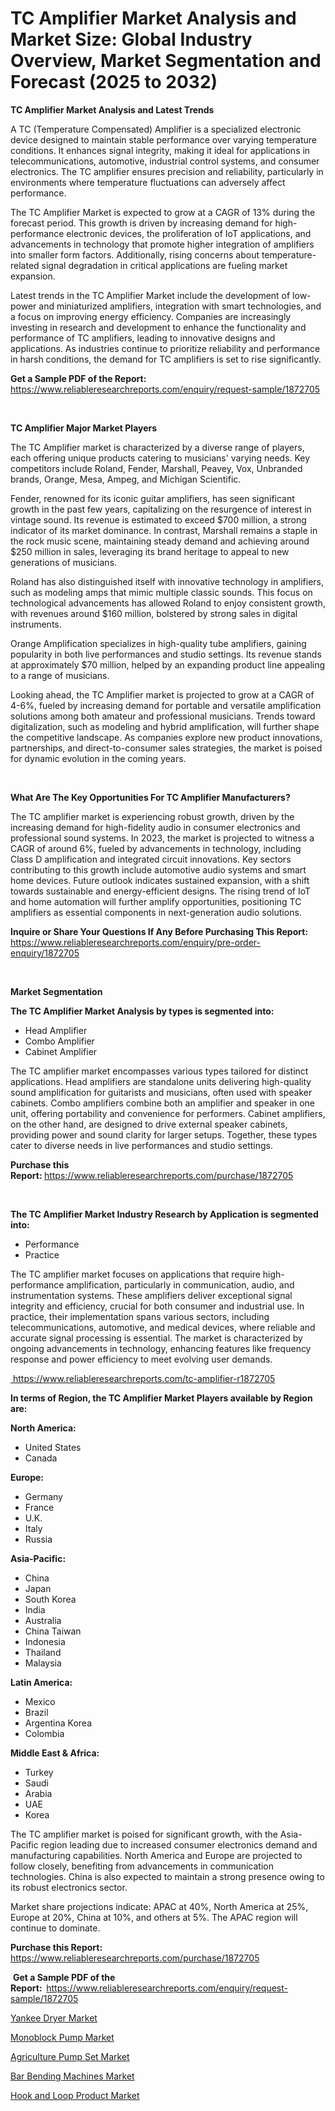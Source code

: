 <p><h1>TC Amplifier Market Analysis and Market Size: Global Industry Overview, Market Segmentation and Forecast (2025 to 2032)</h1></p><p><strong>TC Amplifier Market Analysis and Latest Trends</strong></p>
<p><p>A TC (Temperature Compensated) Amplifier is a specialized electronic device designed to maintain stable performance over varying temperature conditions. It enhances signal integrity, making it ideal for applications in telecommunications, automotive, industrial control systems, and consumer electronics. The TC amplifier ensures precision and reliability, particularly in environments where temperature fluctuations can adversely affect performance.</p><p>The TC Amplifier Market is expected to grow at a CAGR of 13% during the forecast period. This growth is driven by increasing demand for high-performance electronic devices, the proliferation of IoT applications, and advancements in technology that promote higher integration of amplifiers into smaller form factors. Additionally, rising concerns about temperature-related signal degradation in critical applications are fueling market expansion.</p><p>Latest trends in the TC Amplifier Market include the development of low-power and miniaturized amplifiers, integration with smart technologies, and a focus on improving energy efficiency. Companies are increasingly investing in research and development to enhance the functionality and performance of TC amplifiers, leading to innovative designs and applications. As industries continue to prioritize reliability and performance in harsh conditions, the demand for TC amplifiers is set to rise significantly.</p></p>
<p><strong>Get a Sample PDF of the Report:&nbsp;</strong> <a href="https://www.reliableresearchreports.com/enquiry/request-sample/1872705?utm_campaign=12&utm_medium=2&utm_source=Github&utm_content=ia&utm_term=16022025&utm_id=tc-amplifier">https://www.reliableresearchreports.com/enquiry/request-sample/1872705</a></p>
<p>&nbsp;</p>
<p><strong>TC Amplifier Major Market Players</strong></p>
<p><p>The TC Amplifier market is characterized by a diverse range of players, each offering unique products catering to musicians' varying needs. Key competitors include Roland, Fender, Marshall, Peavey, Vox, Unbranded brands, Orange, Mesa, Ampeg, and Michigan Scientific. </p><p>Fender, renowned for its iconic guitar amplifiers, has seen significant growth in the past few years, capitalizing on the resurgence of interest in vintage sound. Its revenue is estimated to exceed $700 million, a strong indicator of its market dominance. In contrast, Marshall remains a staple in the rock music scene, maintaining steady demand and achieving around $250 million in sales, leveraging its brand heritage to appeal to new generations of musicians.</p><p>Roland has also distinguished itself with innovative technology in amplifiers, such as modeling amps that mimic multiple classic sounds. This focus on technological advancements has allowed Roland to enjoy consistent growth, with revenues around $160 million, bolstered by strong sales in digital instruments.</p><p>Orange Amplification specializes in high-quality tube amplifiers, gaining popularity in both live performances and studio settings. Its revenue stands at approximately $70 million, helped by an expanding product line appealing to a range of musicians.</p><p>Looking ahead, the TC Amplifier market is projected to grow at a CAGR of 4-6%, fueled by increasing demand for portable and versatile amplification solutions among both amateur and professional musicians. Trends toward digitalization, such as modeling and hybrid amplification, will further shape the competitive landscape. As companies explore new product innovations, partnerships, and direct-to-consumer sales strategies, the market is poised for dynamic evolution in the coming years.</p></p>
<p>&nbsp;</p>
<p><strong>What Are The Key Opportunities For TC Amplifier Manufacturers?</strong></p>
<p><p>The TC amplifier market is experiencing robust growth, driven by the increasing demand for high-fidelity audio in consumer electronics and professional sound systems. In 2023, the market is projected to witness a CAGR of around 6%, fueled by advancements in technology, including Class D amplification and integrated circuit innovations. Key sectors contributing to this growth include automotive audio systems and smart home devices. Future outlook indicates sustained expansion, with a shift towards sustainable and energy-efficient designs. The rising trend of IoT and home automation will further amplify opportunities, positioning TC amplifiers as essential components in next-generation audio solutions.</p></p>
<p><strong>Inquire or Share Your Questions If Any Before Purchasing This Report:</strong> <a href="https://www.reliableresearchreports.com/enquiry/pre-order-enquiry/1872705?utm_campaign=12&utm_medium=2&utm_source=Github&utm_content=ia&utm_term=16022025&utm_id=tc-amplifier">https://www.reliableresearchreports.com/enquiry/pre-order-enquiry/1872705</a></p>
<p>&nbsp;</p>
<p><strong>Market Segmentation</strong></p>
<p><strong>The TC Amplifier Market Analysis by types is segmented into:</strong></p>
<p><ul><li>Head Amplifier</li><li>Combo Amplifier</li><li>Cabinet Amplifier</li></ul></p>
<p><p>The TC amplifier market encompasses various types tailored for distinct applications. Head amplifiers are standalone units delivering high-quality sound amplification for guitarists and musicians, often used with speaker cabinets. Combo amplifiers combine both an amplifier and speaker in one unit, offering portability and convenience for performers. Cabinet amplifiers, on the other hand, are designed to drive external speaker cabinets, providing power and sound clarity for larger setups. Together, these types cater to diverse needs in live performances and studio settings.</p></p>
<p><strong>Purchase this Report:&nbsp;</strong><a href="https://www.reliableresearchreports.com/purchase/1872705?utm_campaign=12&utm_medium=2&utm_source=Github&utm_content=ia&utm_term=16022025&utm_id=tc-amplifier">https://www.reliableresearchreports.com/purchase/1872705</a></p>
<p>&nbsp;</p>
<p><strong>The TC Amplifier Market Industry Research by Application is segmented into:</strong></p>
<p><ul><li>Performance</li><li>Practice</li></ul></p>
<p><p>The TC amplifier market focuses on applications that require high-performance amplification, particularly in communication, audio, and instrumentation systems. These amplifiers deliver exceptional signal integrity and efficiency, crucial for both consumer and industrial use. In practice, their implementation spans various sectors, including telecommunications, automotive, and medical devices, where reliable and accurate signal processing is essential. The market is characterized by ongoing advancements in technology, enhancing features like frequency response and power efficiency to meet evolving user demands.</p></p>
<p><a href="https://www.reliableresearchreports.com/tc-amplifier-r1872705?utm_campaign=12&utm_medium=2&utm_source=Github&utm_content=ia&utm_term=16022025&utm_id=tc-amplifier">&nbsp;https://www.reliableresearchreports.com/tc-amplifier-r1872705</a></p>
<p><strong>In terms of Region, the TC Amplifier Market Players available by Region are:</strong></p>
<p>
    <p> <strong> North America: </strong>
        <ul>
            <li>United States</li>
            <li>Canada</li>
        </ul>
        </p> 
    <p> <strong> Europe: </strong>
        <ul>
            <li>Germany</li>
            <li>France</li>
            <li>U.K.</li>
            <li>Italy</li>
            <li>Russia</li>
        </ul>
        </p> 
    <p> <strong> Asia-Pacific: </strong>
        <ul>
            <li>China</li>
            <li>Japan</li>
            <li>South Korea</li>
            <li>India</li>
            <li>Australia</li>
            <li>China Taiwan</li>
            <li>Indonesia</li>
            <li>Thailand</li>
            <li>Malaysia</li>
        </ul>
        </p> 
    <p> <strong> Latin America: </strong>
        <ul>
            <li>Mexico</li>
            <li>Brazil</li>
            <li>Argentina Korea</li>
            <li>Colombia</li>
        </ul>
        </p> 
    <p> <strong> Middle East & Africa: </strong>
        <ul>
            <li>Turkey</li>
            <li>Saudi</li>
            <li>Arabia</li>
            <li>UAE</li>
            <li>Korea</li>
        </ul>
    </p>
    </p>
<p><p>The TC amplifier market is poised for significant growth, with the Asia-Pacific region leading due to increased consumer electronics demand and manufacturing capabilities. North America and Europe are projected to follow closely, benefiting from advancements in communication technologies. China is also expected to maintain a strong presence owing to its robust electronics sector. </p><p>Market share projections indicate: APAC at 40%, North America at 25%, Europe at 20%, China at 10%, and others at 5%. The APAC region will continue to dominate.</p></p>
<p><strong>Purchase this Report: </strong><a href="https://www.reliableresearchreports.com/purchase/1872705?utm_campaign=12&utm_medium=2&utm_source=Github&utm_content=ia&utm_term=16022025&utm_id=tc-amplifier">https://www.reliableresearchreports.com/purchase/1872705</a></p>
<p>&nbsp;<strong>Get a Sample PDF of the Report:&nbsp;&nbsp;</strong><a href="https://www.reliableresearchreports.com/enquiry/request-sample/1872705?utm_campaign=12&utm_medium=2&utm_source=Github&utm_content=ia&utm_term=16022025&utm_id=tc-amplifier">https://www.reliableresearchreports.com/enquiry/request-sample/1872705</a></p>
<p><strong></strong></p>
<p><p><a href="https://github.com/nemcemakoi/Market-Research-Report-List-1/blob/main/yankee-dryer-market.md?utm_campaign=12&utm_medium=2&utm_source=Github&utm_content=ia&utm_term=16022025&utm_id=tc-amplifier">Yankee Dryer Market</a></p><p><a href="https://github.com/mshiradeth/Market-Research-Report-List-1/blob/main/monoblock-pump-market.md?utm_campaign=12&utm_medium=2&utm_source=Github&utm_content=ia&utm_term=16022025&utm_id=tc-amplifier">Monoblock Pump Market</a></p><p><a href="https://github.com/katonmarti489/Market-Research-Report-List-1/blob/main/agriculture-pump-set-market.md?utm_campaign=12&utm_medium=2&utm_source=Github&utm_content=ia&utm_term=16022025&utm_id=tc-amplifier">Agriculture Pump Set Market</a></p><p><a href="https://github.com/rushanday/Market-Research-Report-List-1/blob/main/bar-bending-machines-market.md?utm_campaign=12&utm_medium=2&utm_source=Github&utm_content=ia&utm_term=16022025&utm_id=tc-amplifier">Bar Bending Machines Market</a></p><p><a href="https://github.com/sadithsondah72/Market-Research-Report-List-1/blob/main/hook-and-loop-product-market.md?utm_campaign=12&utm_medium=2&utm_source=Github&utm_content=ia&utm_term=16022025&utm_id=tc-amplifier">Hook and Loop Product Market</a></p></p>